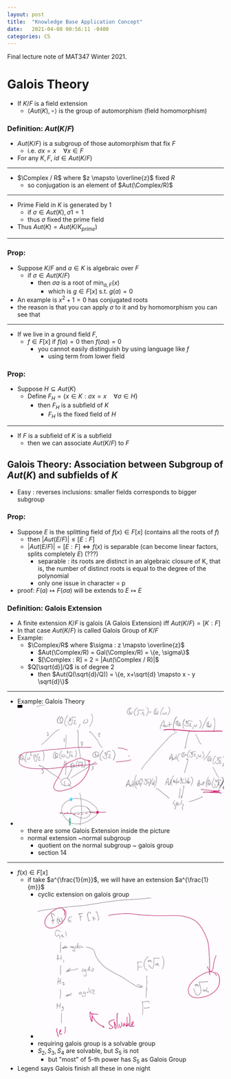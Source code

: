 ```yaml
---
layout: post
title:  "Knowledge Base Application Concept"
date:   2021-04-08 00:56:11 -0400
categories: CS
---
```

Final lecture note of MAT347 Winter 2021. 
# Galois Theory
* If $K/F$ is a field extension
  * $\langle Aut(K), \circ \rangle$ is the group of automorphism (field homomorphism)
### Definition: $Aut(K/F)$
* $Aut(K/F)$ is a subgroup of those automorphism that fix $F$
    * i.e. $\sigma x = x \quad \forall x \in F$
* For any $K, F$, $id \in Aut(K/F)$
***
* $\Complex / R$ where $z \mapsto \overline{z}$ fixed $R$
  * so conjugation is an element of $Aut(\Complex/R)$
***
* Prime Field in $K$ is generated by $1$
  * if $\sigma \in Aut(K), \sigma 1 = 1$
  * thus $\sigma$ fixed the prime field
* Thus $Aut(K) = Aut(K/K_{prime})$
***
### Prop: 
* Suppose $K/F$ and $a \in K$ is algebraic over $F$
  * if $\sigma \in Aut(K/F)$
    * then $\sigma a$ is a root of $\min_{a,F}(x)$
      * which is $g \in F[x]$ s.t. $g(a) = 0$
* An example is $x^2 + 1 = 0$ has conjugated roots
* the reason is that you can apply $\sigma$ to it and by homomorphism you can see that
***
* If we live in a ground field $F$,
  * $f\in F[x]$ if $f(a) = 0$ then $f(\sigma a) = 0$
    * you cannot easily distinguish by using language like $f$ 
      * using term from lower field
### Prop:
* Suppose $H \subseteq Aut(K)$
  * Define $F_H = \{x \in K : \sigma x = x \quad \forall \sigma \in H\}$
    * then $F_H$ is a subfield of $K$
      * $F_H$ is the fixed field of $H$
***
* If $F$ is a subfield of $K$ is a subfield
  * then we can associate $Aut(K/F)$ to $F$
## Galois Theory: Association between Subgroup of $Aut(K)$ and subfields of $K$
* Easy : reverses inclusions: smaller fields corresponds to bigger subgroup
### Prop:
* Suppose $E$ is the splitting field of $f(x) \in F[x]$ (contains all the roots of $f$)
  * then $|Aut(E/F)| \le [E : F]$
  * $|Aut(E/F)| = [E:F] \iff f(x)$ is separable (can become linear factors, splits completely $E$) (???)
    * separable : its roots are distinct in an algebraic closure of K, that is, the number of distinct roots is equal to the degree of the polynomial
    * only one issue in character = p
* proof: $F(a) \mapsto F(\sigma a)$ will be extends to $E \mapsto E$

### Definition: Galois Extension
* A finite extension $K/F$ is galois (A Galois Extension) iff $Aut(K/F) = [K:F]$
* In that case $Aut(K/F)$ is called Galois Group of $K/F$
* Example:
  * $\Complex/R$ where $\sigma : z \mapsto \overline{z}$
    * $Aut(\Complex/R) = Gal(\Complex/R) = \{e, \sigma\}$
    * $[\Complex : R] = 2 = |Aut(\Complex / R)|$
  * $Q[\sqrt{d}]/Q$ is of degree 2
    * then $Aut(Q(\sqrt{d}/Q)) = \{e, x+\sqrt{d} \mapsto x - y \sqrt{d}\}$
***
* Example: Galois Theory
* ![](/assets/img/2021-04-08-16-47-38.png)
  * there are some Galois Extension inside the picture
  * normal extension ~normal subgroup
    * quotient on the normal subgroup ~ galois group
    * section 14
***
* $f(x) \in F[x]$
  * if take $a^{\frac{1}{m}}$, we will have an extension $a^{\frac{1}{m}}$
    * cyclic extension on galois group 
    * ![](/assets/img/2021-04-08-16-57-43.png)
    * requiring galois group is a solvable group
    * $S_2,S_3, S_4$ are solvable, but $S_5$ is not
      * but "most" of 5-th power has $S_5$ as Galois Group
* Legend says Galois finish all these in one night